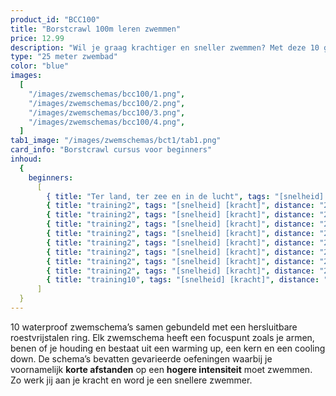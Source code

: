 ```yaml
---
product_id: "BCC100"
title: "Borstcrawl 100m leren zwemmen"
price: 12.99
description: "Wil je graag krachtiger en sneller zwemmen? Met deze 10 gevarieerde zwemschema’s van 60 minuten zet jij je spieren aan het werk! Volledig waterproof zodat jij er onbeperkt mee kunt zwemmen."
type: "25 meter zwembad"
color: "blue"
images:
  [
    "/images/zwemschemas/bcc100/1.png",
    "/images/zwemschemas/bcc100/2.png",
    "/images/zwemschemas/bcc100/3.png",
    "/images/zwemschemas/bcc100/4.png",
  ]
tab1_image: "/images/zwemschemas/bct1/tab1.png"
card_info: "Borstcrawl cursus voor beginners"
inhoud:
  {
    beginners:
      [
        { title: "Ter land, ter zee en in de lucht", tags: "[snelheid] [armen] [keerpunten]", distance: "2400" },
        { title: "training2", tags: "[snelheid] [kracht]", distance: "2300" },
        { title: "training2", tags: "[snelheid] [kracht]", distance: "2200" },
        { title: "training2", tags: "[snelheid] [kracht]", distance: "2200" },
        { title: "training2", tags: "[snelheid] [kracht]", distance: "2200" },
        { title: "training2", tags: "[snelheid] [kracht]", distance: "2200" },
        { title: "training2", tags: "[snelheid] [kracht]", distance: "2200" },
        { title: "training2", tags: "[snelheid] [kracht]", distance: "2200" },
        { title: "training2", tags: "[snelheid] [kracht]", distance: "2200" },
        { title: "training10", tags: "[snelheid] [kracht]", distance: "2200" },
      ]
  }
---
```


10 waterproof zwemschema’s samen gebundeld met een hersluitbare roestvrijstalen ring. Elk zwemschema heeft een focuspunt zoals je armen, benen of je houding en bestaat uit een warming up, een kern en een cooling down. De schema’s bevatten gevarieerde oefeningen waarbij je voornamelijk **korte afstanden** op een **hogere intensiteit** moet zwemmen. Zo werk jij aan je kracht en word je een snellere zwemmer.
